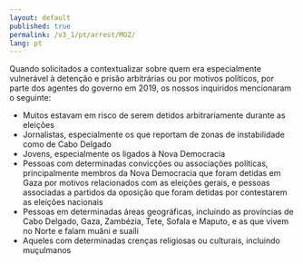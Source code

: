 ```yaml
---
layout: default
published: true
permalink: /v3_1/pt/arrest/MOZ/
lang: pt
---
```


Quando solicitados a contextualizar sobre quem era especialmente vulnerável à detenção e prisão arbitrárias ou por motivos políticos, por parte dos agentes do governo em 2019, os nossos inquiridos mencionaram o seguinte:

-	Muitos estavam em risco de serem detidos arbitrariamente durante as eleições 
-	Jornalistas, especialmente os que reportam de zonas de instabilidade como de Cabo Delgado
-	Jovens, especialmente os ligados à Nova Democracia
-	Pessoas com determinadas convicções ou associações políticas, principalmente membros da Nova Democracia que foram detidas em Gaza por motivos relacionados com as eleições gerais, e pessoas associadas a partidos da oposição que foram detidas por contestarem as eleições nacionais
-	Pessoas em determinadas áreas geográficas, incluindo as províncias de Cabo Delgado, Gaza, Zambézia, Tete, Sofala e Maputo, e as que vivem no Norte e falam muâni e suaíli
-	Aqueles com determinadas crenças religiosas ou culturais, incluindo muçulmanos
